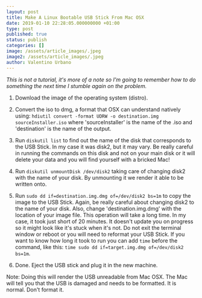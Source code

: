 ```yaml
---
layout: post
title: Make A Linux Bootable USB Stick From Mac OSX
date: 2019-01-10 22:28:05.000000000 +01:00
type: post
published: true
status: publish
categories: []
image: /assets/article_images/.jpeg
image2: /assets/article_images/.jpeg
author: Valentino Urbano
---
```


_This is not a tutorial, it's more of a note so I'm going to remember how to do something the next time I stumble again on the problem._

1. Download the image of the operating system (distro).
2. Convert the iso to dmg, a format that OSX can understand natively using:
   `hdiutil convert -format UDRW -o destination.img sourceInstaller.iso`
   where 'sourceInstaller' is the name of the .iso and 'destination' is the name of the output.

3. Run `diskutil list` to find out the name of the disk that corresponds to the USB Stick. In my case it was disk2, but it may vary. Be really careful in running the commands on this disk and not on your main disk or it will delete your data and you will find yourself with a bricked Mac!

4. Run `diskutil unmountDisk /dev/disk2` taking care of changing disk2 with the name of your disk. By unmounting it we render it able to be written onto.

5. Run `sudo dd if=destination.img.dmg of=/dev/disk2 bs=1m` to copy the image to the USB Stick. Again, be really careful about changing disk2 to the name of your disk. Also, change 'destination.img.dmg' with the location of your image file. This operation will take a long time. In my case, it took just short of 20 minutes. It doesn't update you on progress so it might look like it's stuck when it's not. Do not exit the terminal window or reboot or you will need to reformat your USB Stick. If you want to know how long it took to run you can add `time` before the command, like this: `time sudo dd if=target.img.dmg of=/dev/disk2 bs=1m`.

6. Done. Eject the USB stick and plug it in the new machine.

Note: Doing this will render the USB unreadable from Mac OSX. The Mac will tell you that the USB is damaged and needs to be formatted. It is normal. Don't format it.
